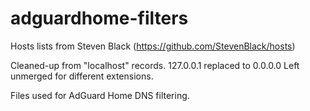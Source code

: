 # adguardhome-filters
Hosts lists from Steven Black (https://github.com/StevenBlack/hosts)

Cleaned-up from "localhost" records. 
127.0.0.1 replaced to 0.0.0.0
Left unmerged for different extensions.

Files used for AdGuard Home DNS filtering.
